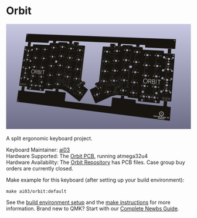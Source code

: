 # Orbit

![Orbit](https://raw.githubusercontent.com/ai03-2725/Orbit/master/Images/PCB-R2.0.jpg) 

A split ergonomic keyboard project.  

Keyboard Maintainer: [ai03](https://github.com/ai03-2725)  
Hardware Supported: The [Orbit PCB](https://github.com/ai03-2725/Orbit), running atmega32u4  
Hardware Availability: The [Orbit Repository](https://github.com/ai03-2725/Orbit) has PCB files. Case group buy orders are currently closed.  

Make example for this keyboard (after setting up your build environment):

    make ai03/orbit:default

See the [build environment setup](https://docs.qmk.fm/#/getting_started_build_tools) and the [make instructions](https://docs.qmk.fm/#/getting_started_make_guide) for more information. Brand new to QMK? Start with our [Complete Newbs Guide](https://docs.qmk.fm/#/newbs).
